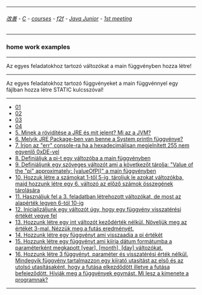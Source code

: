 
---

###### [改善](https://github.com/ttltrk/0C/blob/master/README.MD) - [C](https://github.com/ttltrk/PRG/blob/master/CODING.MD) - [courses](https://github.com/ttltrk/Courses/blob/master/README.MD) - [f2f](https://github.com/ttltrk/Courses/blob/master/F2F/F2F.MD) - [Java Junior](https://github.com/ttltrk/PRG/blob/master/JAVA/DOC/BJM/TOMI/JJ.MD) - [1st meeting](https://github.com/ttltrk/PRG/blob/master/JAVA/DOC/BJM/TOMI/01/1st.md)

---

### home work examples

---

Az egyes feladatokhoz tartozó változókat a main függvényben hozza létre!

---

Az egyes feladatokhoz tartozó függvényeket a main függvénnyel egy fájlban hozza létre STATIC kulcsszóval!

---

* [01](https://github.com/ttltrk/PRG/blob/master/JAVA/DOC/BJM/TOMI/01/EX/01/01.MD)
* [02](https://github.com/ttltrk/PRG/blob/master/JAVA/DOC/BJM/TOMI/01/EX/02/02.MD)
* [03](https://github.com/ttltrk/PRG/blob/master/JAVA/DOC/BJM/TOMI/01/EX/03/03.MD)
* [04](https://github.com/ttltrk/PRG/blob/master/JAVA/DOC/BJM/TOMI/01/EX/04/04.MD)
* [5. Minek a rövidítése a JRE és mit jelent? Mi az a JVM?]()
* [6. Melyik JRE Package-ben van benne a System println függvénye?]()
* [7. Írjon az "err" console-ra ha a hexadecimálisan megjelnített 255 nem egyenlő 0xDE-vel]()
* [8. Definiáljuk a pi-t egy változóba a main függvényben]()
* [9. Definiáljunk egy szöveges változót ami a következőt tárolja: "Value of the "pi" approximately: [valueOfPI]" a main függvényben]()
* [10. Hozzuk létre a számokat 1-től 5-ig, tároljuk le azokat változókba, majd hozzunk létre egy 6. változó az előző számok összegének tárolására]()
* [11. Használjuk fel a 3. feladatban létrehozott változókat, de most az alapérték legyen 6-tól 10-ig]()
* [12. Inicializáljunk egy változót úgy, hogy egy függvény visszatérési értékét vegye fel]()
* [13. Hozzunk létre egy int változót keződérték nélkül. Növeljük meg az értékét 3-mal. Nézzük meg a futás eredményét.]()
* [14. Hozzunk létre egy függvényt ami visszaadja a pi értékét]()
* [15. Hozzunk létre egy függvényt ami kiírja dátum formátumba a paraméterként megkapott [year], [month], [day] változókat.]()
* [16. Hozzunk létre 3 függvényt, paraméter és visszatérési érték nélkül. Mindegyik függvény tartalmazzon egy kiírató utasítást az első és az utolsó utasításaként, hogy a futása elkezdődött illetve a futása befejeződött. Hívják meg a függvények egymást. Mi lesz a kimenete a programnak?]()

---

